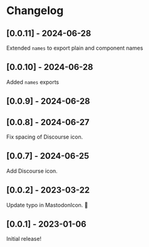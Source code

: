 # Changelog

## [0.0.11] - 2024-06-28

Extended `names` to export plain and component names

## [0.0.10] - 2024-06-28

Added `names` exports

## [0.0.9] - 2024-06-28

## [0.0.8] - 2024-06-27

Fix spacing of Discourse icon.

## [0.0.7] - 2024-06-25

Add Discourse icon.

## [0.0.2] - 2023-03-22

Update typo in MastodonIcon. 🐘

## [0.0.1] - 2023-01-06

Initial release!
